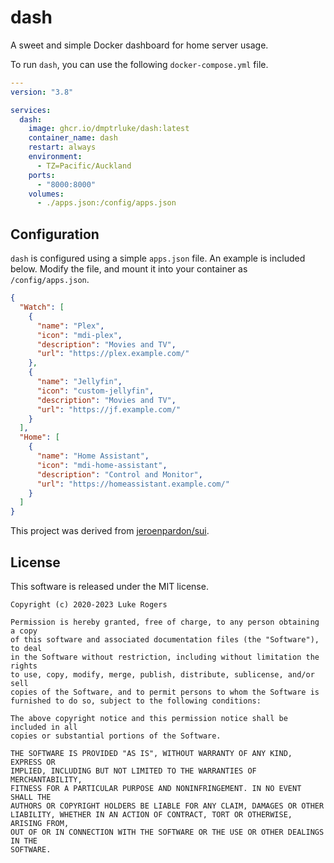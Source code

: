 # dash
A sweet and simple Docker dashboard for home server usage.

To run `dash`, you can use the following `docker-compose.yml` file.
```yaml
---
version: "3.8"

services:
  dash:
    image: ghcr.io/dmptrluke/dash:latest
    container_name: dash
    restart: always
    environment:
      - TZ=Pacific/Auckland
    ports:
      - "8000:8000"
    volumes:
      - ./apps.json:/config/apps.json
```
## Configuration 
`dash` is configured using a simple `apps.json` file. An example is included below. Modify the file, and mount it into your container as `/config/apps.json`.
```json
{
  "Watch": [
    {
      "name": "Plex",
      "icon": "mdi-plex",
      "description": "Movies and TV",
      "url": "https://plex.example.com/"
    },
    {
      "name": "Jellyfin",
      "icon": "custom-jellyfin",
      "description": "Movies and TV",
      "url": "https://jf.example.com/"
    }
  ],
  "Home": [
    {
      "name": "Home Assistant",
      "icon": "mdi-home-assistant",
      "description": "Control and Monitor",
      "url": "https://homeassistant.example.com/"
    }
  ]
}
```

This project was derived from [jeroenpardon/sui](https://github.com/jeroenpardon/sui).

## License

This software is released under the MIT license.
```
Copyright (c) 2020-2023 Luke Rogers

Permission is hereby granted, free of charge, to any person obtaining a copy
of this software and associated documentation files (the "Software"), to deal
in the Software without restriction, including without limitation the rights
to use, copy, modify, merge, publish, distribute, sublicense, and/or sell
copies of the Software, and to permit persons to whom the Software is
furnished to do so, subject to the following conditions:

The above copyright notice and this permission notice shall be included in all
copies or substantial portions of the Software.

THE SOFTWARE IS PROVIDED "AS IS", WITHOUT WARRANTY OF ANY KIND, EXPRESS OR
IMPLIED, INCLUDING BUT NOT LIMITED TO THE WARRANTIES OF MERCHANTABILITY,
FITNESS FOR A PARTICULAR PURPOSE AND NONINFRINGEMENT. IN NO EVENT SHALL THE
AUTHORS OR COPYRIGHT HOLDERS BE LIABLE FOR ANY CLAIM, DAMAGES OR OTHER
LIABILITY, WHETHER IN AN ACTION OF CONTRACT, TORT OR OTHERWISE, ARISING FROM,
OUT OF OR IN CONNECTION WITH THE SOFTWARE OR THE USE OR OTHER DEALINGS IN THE
SOFTWARE.
```
